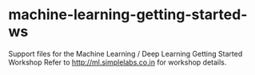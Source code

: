 # machine-learning-getting-started-ws
Support files for the Machine Learning / Deep Learning Getting Started Workshop
Refer to http://ml.simplelabs.co.in for workshop details.
